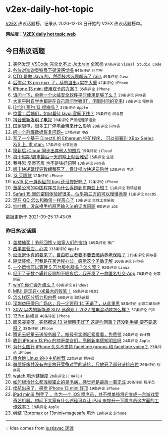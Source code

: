 # v2ex-daily-hot-topic

[V2EX](https://www.v2ex.com/) 热议话题榜，记录从 2020-12-18 日开始的 V2EX 热议话题榜单。

**网站版：[V2EX daily hot topic web](https://boojack.github.io/v2ex-daily-hot-topic-web/)**

## 今日热议话题

<!-- TODAY BEGIN -->

1. [突然发现 VSCode 完全比不上 Jetbrain 全家桶](https://www.v2ex.com/t/804121) `97条评论` `Visual Studio Code`
1. [各位对迪迦奥特曼下架没感觉吗](https://www.v2ex.com/t/804074) `94条评论` `问与答`
1. [CTO 是做 Java 的，然而技术选项却选了 rails](https://www.v2ex.com/t/804097) `49条评论` `Java`
1. [后悔买 13 pro max 了，续航溢出+实在太重](https://www.v2ex.com/t/804129) `47条评论` `iPhone`
1. [iPhone 13 mini 使用双卡的方案？](https://www.v2ex.com/t/804135) `35条评论` `iPhone`
1. [请问一下，单奔一个火绒安全软件平时使用足够了么？](https://www.v2ex.com/t/804088) `29条评论` `问与答`
1. [大家平时自学也都是在自己房间学嘛(IT，闲暇时间的充电)](https://www.v2ex.com/t/804175) `28条评论` `程序员`
1. [[讨论] 预约 13 很难吗？](https://www.v2ex.com/t/804148) `23条评论` `Apple`
1. [惊雷：后端们，如何看待 layui 官网下线？](https://www.v2ex.com/t/804075) `23条评论` `问与答`
1. [抖音重新发明了电视](https://www.v2ex.com/t/804156) `20条评论` `产品经理茶话会`
1. [国家限电，很多工厂停电会带来什么影响](https://www.v2ex.com/t/804073) `20条评论` `问与答`
1. [问一个群晖数据恢复问题~](https://www.v2ex.com/t/804212) `17条评论` `NAS`
1. [写了一个基于 DirectX 的 Ethereum 挖矿程序， 可以部署到 XBox Series X/S 上, 求 star~](https://www.v2ex.com/t/804173) `17条评论` `分享创造`
1. [换新后 iCloud 同步出其他人的照片](https://www.v2ex.com/t/804179) `15条评论` `iCloud`
1. [每个假期/周末最后一天的晚上就会难受](https://www.v2ex.com/t/804174) `15条评论` `生活`
1. [我寻思 举案齐眉 也不是啥好词啊](https://www.v2ex.com/t/804189) `13条评论` `问与答`
1. [顺丰快递延误导致螃蟹死了，竟让揽收快递员赔付](https://www.v2ex.com/t/804141) `12条评论` `生活`
1. [13 买哪款](https://www.v2ex.com/t/804123) `12条评论` `iPhone`
1. [ios15 负一屏返回的 bug 还没修好吗？](https://www.v2ex.com/t/804092) `12条评论` `iPhone`
1. [菠菜公司的中国程序员为什么得跑到东南亚上班？](https://www.v2ex.com/t/804182) `11条评论` `职场话题`
1. [Safari 15 里的密码体验好很多，似乎第三方的可以慢慢抛弃](https://www.v2ex.com/t/804131) `11条评论` `macOS`
1. [现在 QQ 怎么和微信一样恶心了](https://www.v2ex.com/t/804214) `10条评论` `全球工单系统`
1. [纯吐槽，没车换手机原声输入法的词库问题](https://www.v2ex.com/t/804197) `9条评论` `iOS`

数据更新于 2021-09-25 17:43:05

<!-- TODAY END -->

### 昨日热议话题

<!-- YESTERDAY BEGIN -->

1. [盖楼抽奖｜节前回馈 v 站家人们的支持](https://www.v2ex.com/t/803832) `165条评论` `推广`
1. [西单直营店，心凉](https://www.v2ex.com/t/803799) `133条评论` `Apple`
1. [延迟退休真的要来了，自由职业者要不要去缴纳养老保险？](https://www.v2ex.com/t/803800) `119条评论` `问与答`
1. [隔壁装修，可我是在家远程办公，感觉这个矛盾无解](https://www.v2ex.com/t/803878) `100条评论` `问与答`
1. [一个运维可以管理 5 万台服务器吗？怎么管？](https://www.v2ex.com/t/803912) `93条评论` `Linux`
1. [经历了无数个辗转反侧的不眠夜后，我开发了一款匿名社交 App](https://www.v2ex.com/t/803825) `76条评论` `分享创造`
1. [win11 你们会升级么？](https://www.v2ex.com/t/803945) `69条评论` `Windows`
1. [MIUI 是现在小米最大的败笔！](https://www.v2ex.com/t/803858) `65条评论` `MIUI`
1. [怎么样区分努力和内卷](https://www.v2ex.com/t/803900) `60条评论` `职场话题`
1. [深圳益田假日广场店，我一定要用 14 天退了，从此果黑](https://www.v2ex.com/t/804032) `58条评论` `全球工单系统`
1. [30W 以内的新能源 SUV 选途观 L 2022 插电混动款怎么样？](https://www.v2ex.com/t/803815) `57条评论` `汽车`
1. [13Pro 远峰蓝](https://www.v2ex.com/t/803797) `48条评论` `iPhone`
1. [画风突变呀，突然都说 13 对眼睛不好了 这是咋回事？还没到手呢 要不要退呀？](https://www.v2ex.com/t/804002) `38条评论` `iPhone`
1. [腾讯云轻量云送服务器了，帐号有实例赶紧看看，免费领](https://www.v2ex.com/t/803981) `24条评论` `云计算`
1. [收到 iPhone 13 Pro 的帅哥美女们，高刷新率感知明显吗](https://www.v2ex.com/t/803905) `24条评论` `Apple`
1. [为什么国行 iPhone 久久不支持 facetime groups 和 facetime voice？](https://www.v2ex.com/t/803877) `23条评论` `iPhone`
1. [适合跑 Linux 的小主机推荐](https://www.v2ex.com/t/803899) `22条评论` `程序员`
1. [微信好像并没有完全放开竞争对手的链接，只放开了部分链接应付](https://www.v2ex.com/t/803911) `20条评论` `程序员`
1. [watch 电池健康度](https://www.v2ex.com/t/803910) `20条评论` ` WATCH`
1. [如何根治什么都浅尝辄止的臭毛病，感觉老是最后一事无成](https://www.v2ex.com/t/803887) `20条评论` `程序员`
1. [续航出来了，感觉 iPhone 13 mini 好顶](https://www.v2ex.com/t/804015) `19条评论` `iPhone`
1. [iPad mini6 到手了 ，作为一个 iOS 程序员，并不想单纯将它变成一台游戏爱奇艺机器。想问下大家有什么途径可以让 iPad 来提升一下程序员这方面的工作效率？](https://www.v2ex.com/t/803977) `19条评论` `Apple`
1. [纠结 13promax or 13mini+magesafe 电池](https://www.v2ex.com/t/803922) `19条评论` `iPhone`

<!-- YESTERDAY END -->

---

💡 Idea comes from [justjavac 迷渡](https://github.com/justjavac/)
